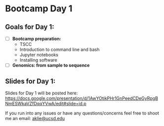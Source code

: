 # Bootcamp Day 1

## Goals for Day 1:
- [ ] **Bootcamp preparation:**
  - TSCC
  - Introduction to command line and bash
  - Jupyter notebooks
  - Installing software
- [ ] **Genomics: from sample to sequence**

## Slides for Day 1:

Slides for Day 1 will be posted here: https://docs.google.com/presentation/d/1AwYOtikPHr1GnPeedCDeGyRpgBNmESWkaVZfDqqYVwA/edit#slide=id.p

If you run into any issues or have any questions/concerns feel free to shoot me an email: aklie@ucsd.edu

